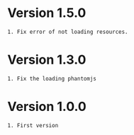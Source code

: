 # Version 1.5.0
    1. Fix error of not loading resources.


# Version 1.3.0
    1. Fix the loading phantomjs

# Version 1.0.0
    1. First version